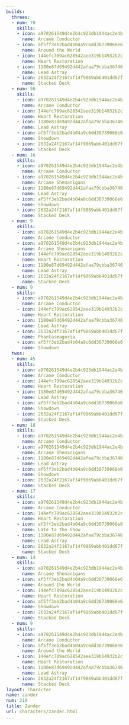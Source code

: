 ```yaml
---
builds:
  threes:
  - num: 70
    skills:
    - icon: a970261549d4e2b4c923db1944ac2e4b
      name: Arcane Conductor
    - icon: af5ff3eb2bad4b04a9c6dd30739068e6
      name: Around the World
    - icon: 144efc709ac628542aee319b14932b2c
      name: Heart Restoration
    - icon: 1180e87d69492d442afaa79cbba36746
      name: Lead Astray
    - icon: 2632a24f2167af14f9869abb401dd67f
      name: Stacked Deck
  - num: 56
    skills:
    - icon: a970261549d4e2b4c923db1944ac2e4b
      name: Arcane Conductor
    - icon: 144efc709ac628542aee319b14932b2c
      name: Heart Restoration
    - icon: 1180e87d69492d442afaa79cbba36746
      name: Lead Astray
    - icon: af5ff3eb2bad4b04a9c6dd30739068e6
      name: Showdown
    - icon: 2632a24f2167af14f9869abb401dd67f
      name: Stacked Deck
  - num: 16
    skills:
    - icon: a970261549d4e2b4c923db1944ac2e4b
      name: Arcane Conductor
    - icon: a970261549d4e2b4c923db1944ac2e4b
      name: Arcane Shenanigans
    - icon: 1180e87d69492d442afaa79cbba36746
      name: Lead Astray
    - icon: af5ff3eb2bad4b04a9c6dd30739068e6
      name: Showdown
    - icon: 2632a24f2167af14f9869abb401dd67f
      name: Stacked Deck
  - num: 9
    skills:
    - icon: a970261549d4e2b4c923db1944ac2e4b
      name: Arcane Conductor
    - icon: a970261549d4e2b4c923db1944ac2e4b
      name: Arcane Shenanigans
    - icon: 144efc709ac628542aee319b14932b2c
      name: Heart Restoration
    - icon: 1180e87d69492d442afaa79cbba36746
      name: Lead Astray
    - icon: 2632a24f2167af14f9869abb401dd67f
      name: Stacked Deck
  - num: 9
    skills:
    - icon: a970261549d4e2b4c923db1944ac2e4b
      name: Arcane Conductor
    - icon: 144efc709ac628542aee319b14932b2c
      name: Heart Restoration
    - icon: 1180e87d69492d442afaa79cbba36746
      name: Lead Astray
    - icon: 2632a24f2167af14f9869abb401dd67f
      name: Phantasmagoria
    - icon: af5ff3eb2bad4b04a9c6dd30739068e6
      name: Showdown
  twos:
  - num: 45
    skills:
    - icon: a970261549d4e2b4c923db1944ac2e4b
      name: Arcane Conductor
    - icon: 144efc709ac628542aee319b14932b2c
      name: Heart Restoration
    - icon: 1180e87d69492d442afaa79cbba36746
      name: Lead Astray
    - icon: af5ff3eb2bad4b04a9c6dd30739068e6
      name: Showdown
    - icon: 2632a24f2167af14f9869abb401dd67f
      name: Stacked Deck
  - num: 18
    skills:
    - icon: a970261549d4e2b4c923db1944ac2e4b
      name: Arcane Conductor
    - icon: a970261549d4e2b4c923db1944ac2e4b
      name: Arcane Shenanigans
    - icon: 1180e87d69492d442afaa79cbba36746
      name: Lead Astray
    - icon: af5ff3eb2bad4b04a9c6dd30739068e6
      name: Showdown
    - icon: 2632a24f2167af14f9869abb401dd67f
      name: Stacked Deck
  - num: 17
    skills:
    - icon: a970261549d4e2b4c923db1944ac2e4b
      name: Arcane Conductor
    - icon: 144efc709ac628542aee319b14932b2c
      name: Heart Restoration
    - icon: af5ff3eb2bad4b04a9c6dd30739068e6
      name: Late to the Show
    - icon: 1180e87d69492d442afaa79cbba36746
      name: Lead Astray
    - icon: 2632a24f2167af14f9869abb401dd67f
      name: Stacked Deck
  - num: 14
    skills:
    - icon: a970261549d4e2b4c923db1944ac2e4b
      name: Arcane Shenanigans
    - icon: af5ff3eb2bad4b04a9c6dd30739068e6
      name: Around the World
    - icon: 144efc709ac628542aee319b14932b2c
      name: Heart Restoration
    - icon: af5ff3eb2bad4b04a9c6dd30739068e6
      name: Showdown
    - icon: 2632a24f2167af14f9869abb401dd67f
      name: Stacked Deck
  - num: 9
    skills:
    - icon: a970261549d4e2b4c923db1944ac2e4b
      name: Arcane Conductor
    - icon: af5ff3eb2bad4b04a9c6dd30739068e6
      name: Around the World
    - icon: 144efc709ac628542aee319b14932b2c
      name: Heart Restoration
    - icon: 1180e87d69492d442afaa79cbba36746
      name: Lead Astray
    - icon: 2632a24f2167af14f9869abb401dd67f
      name: Stacked Deck
layout: character
name: zander
num: 219
title: Zander
url: characters/zander.html
...
```

